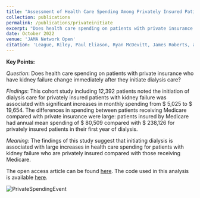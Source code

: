 ```yaml
---
title: "Assessment of Health Care Spending Among Privately Insured Patients Initiating Dialysis Care"
collection: publications
permalink: /publications/privateinitiate
excerpt: "Does health care spending on patients with private insurance who have kidney failure change immediately after they initiate dialysis care? This cohort study including 12,392 patients noted the initiation of dialysis care for privately insured patients with kidney failure was associated with significant increases in monthly spending from $5,025 to $19,654. The differences in spending between patients receiving Medicare compared with private insurance were large: patients insured by Medicare had annual mean spending of $80,509 compared with $238,126 for privately insured patients in their first year of dialysis. The findings of this study suggest that initiating dialysis is associated with large increases in health care spending for patients with kidney failure who are privately insured compared with those receiving Medicare."
date: October 2022
venue: 'JAMA Network Open'
citation: 'League, Riley, Paul Eliason, Ryan McDevitt, James Roberts, and Heather Wong. (2022). &quot;Assessment of Spending for Patients Initiating Dialysis Care&quot; JAMA Netw Open. 2022;5(10):e2239131. doi:10.1001/jamanetworkopen.2022.39131.'
---
```


**Key Points:**

_Question_: Does health care spending on patients with private insurance who have kidney failure change immediately after they initiate dialysis care?

_Findings_: This cohort study including 12,392 patients noted the initiation of dialysis care for privately insured patients with kidney failure was associated with significant increases in monthly spending from $ 5,025 to $ 19,654. The differences in spending between patients receiving Medicare compared with private insurance were large: patients insured by Medicare had annual mean spending of $ 80,509 compared with $ 238,126 for privately insured patients in their first year of dialysis.

_Meaning_: The findings of this study suggest that initiating dialysis is associated with large increases in health care spending for patients with kidney failure who are privately insured compared with those receiving Medicare.

The open access article can be found [here](https://jamanetwork.com/journals/jamanetworkopen/fullarticle/2797907). The code used in this analysis is available [here](https://rileyleague.github.io/files/assessment_code.zip).

![PrivateSpendingEvent](https://rileyleague.github.io/images/spendingevent.png)
